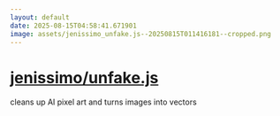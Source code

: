 ```yaml
---
layout: default
date: 2025-08-15T04:58:41.671901
image: assets/jenissimo_unfake.js--20250815T011416181--cropped.png
---
```


# [jenissimo/unfake.js](https://github.com/jenissimo/unfake.js)

cleans up AI pixel art and turns images into vectors
